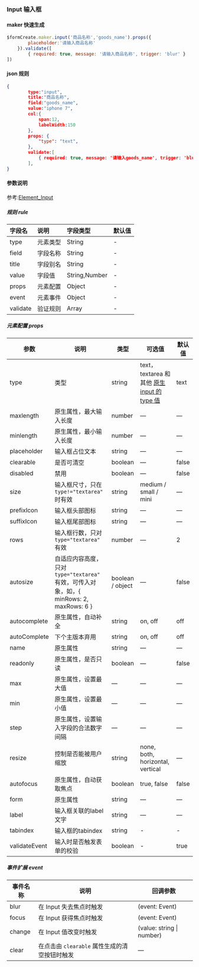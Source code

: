 ### Input 输入框

#### maker 快速生成
```js
$formCreate.maker.input('商品名称','goods_name').props({
        placeholder:'请输入商品名称'
    }).validate([
        { required: true, message: '请输入商品名称', trigger: 'blur' }
])
```


#### json 规则
```json
{
        type:"input",
        title:"商品名称",
        field:"goods_name",
        value:"iphone 7",
        col:{
        	span:12,
        	labelWidth:150
        },
        props: {
            "type": "text",
        },
        validate:[
            { required: true, message: '请输入goods_name', trigger: 'blur' },
        ],
}
```

#### 参数说明

参考:[Element_Input](http://element-cn.eleme.io/#/zh-CN/component/input)

##### 规则 rule

| 字段名 | 说明 | 字段类型 | 默认值 |
| :--- | :--- | :--- | :--- |
| type | 元素类型 | String | - |
| field | 字段名称 | String | - |
| title | 字段别名 | String | - |
| value | 字段值 | String,Number | - |
| props | 元素配置 | Object | - |
| event | 元素事件 | Object | - |
| validate | 验证规则 | Array | - |



##### 元素配置 props

| 参数           | 说明                                                         | 类型             | 可选值                                                       | 默认值 |
| -------------- | ------------------------------------------------------------ | ---------------- | ------------------------------------------------------------ | ------ |
| type           | 类型                                                         | string           | text，textarea 和其他 [原生 input 的 type 值](https://developer.mozilla.org/en-US/docs/Web/HTML/Element/input#Form_%3Cinput%3E_types) | text   |
| maxlength      | 原生属性，最大输入长度                                       | number           | —                                                            | —      |
| minlength      | 原生属性，最小输入长度                                       | number           | —                                                            | —      |
| placeholder    | 输入框占位文本                                               | string           | —                                                            | —      |
| clearable      | 是否可清空                                                   | boolean          | —                                                            | false  |
| disabled       | 禁用                                                         | boolean          | —                                                            | false  |
| size           | 输入框尺寸，只在 `type!="textarea"` 时有效                   | string           | medium / small / mini                                        | —      |
| prefixIcon    | 输入框头部图标                                               | string           | —                                                            | —      |
| suffixIcon    | 输入框尾部图标                                               | string           | —                                                            | —      |
| rows           | 输入框行数，只对 `type="textarea"` 有效                      | number           | —                                                            | 2      |
| autosize       | 自适应内容高度，只对 `type="textarea"` 有效，可传入对象，如，{ minRows: 2, maxRows: 6 } | boolean / object | —                                                            | false  |
| autocomplete   | 原生属性，自动补全                                           | string           | on, off                                                      | off    |
| autoComplete  | 下个主版本弃用                                               | string           | on, off                                                      | off    |
| name           | 原生属性                                                     | string           | —                                                            | —      |
| readonly       | 原生属性，是否只读                                           | boolean          | —                                                            | false  |
| max            | 原生属性，设置最大值                                         | —                | —                                                            | —      |
| min            | 原生属性，设置最小值                                         | —                | —                                                            | —      |
| step           | 原生属性，设置输入字段的合法数字间隔                         | —                | —                                                            | —      |
| resize         | 控制是否能被用户缩放                                         | string           | none, both, horizontal, vertical                             | —      |
| autofocus      | 原生属性，自动获取焦点                                       | boolean          | true, false                                                  | false  |
| form           | 原生属性                                                     | string           | —                                                            | —      |
| label          | 输入框关联的label文字                                        | string           | —                                                            | —      |
| tabindex       | 输入框的tabindex                                             | string           | -                                                            | -      |
| validateEvent | 输入时是否触发表单的校验                                     | boolean          | -                                                            | true   |



##### 事件扩展 event

| 事件名称 | 说明                                          | 回调参数                  |
| -------- | --------------------------------------------- | ------------------------- |
| blur     | 在 Input 失去焦点时触发                       | (event: Event)            |
| focus    | 在 Input 获得焦点时触发                       | (event: Event)            |
| change   | 在 Input 值改变时触发                         | (value: string \| number) |
| clear    | 在点击由 `clearable` 属性生成的清空按钮时触发 | —                         |

